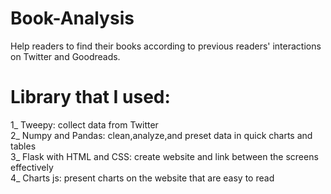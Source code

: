# Book-Analysis
Help readers to find their books according to previous readers' interactions on Twitter and Goodreads.
# Library that I used:
1_ Tweepy: collect data from Twitter  
2_ Numpy and Pandas: clean,analyze,and preset data in quick charts and tables   
3_ Flask with HTML and CSS: create website and link between the screens effectively   
4_ Charts js: present charts on the website that are easy to read   

